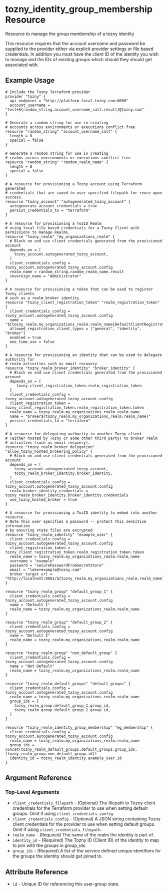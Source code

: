 # tozny_identity_group_membership Resource

Resource to manage the group membership of a tozny identity

This resource requires that the account username and password be supplied to the provider either via explicit provider settings or file based credentials. In addition you must have the client ID of the identity you wish to manage and the IDs of existing groups which should they should get associated with.

## Example Usage
```hcl
# Include the Tozny Terraform provider
provider "tozny" {
  api_endpoint = "http://platform.local.tozny.com:8000"
  account_username = "test+${random_string.account_username_salt.result}@tozny.com"
}

# Generate a random string for use in creating
# accounts across environments or executions conflict free
resource "random_string" "account_username_salt" {
  length = 8
  special = false
}

# Generate a random string for use in creating
# realms across environments or executions conflict free
resource "random_string" "random_realm_name" {
  length = 8
  special = false
}

# A resource for provisioning a Tozny account using Terraform generated
# credentials that are saved to user specified filepath for reuse upon success.
resource "tozny_account" "autogenerated_tozny_account" {
  autogenerate_account_credentials = true
  persist_credentials_to = "terraform"
}

# A resource for provisioning a TozID Realm
# using local file based credentials for a Tozny Client with permissions to manage Realms.
resource "tozny_realm" "my_organizations_realm" {
  # Block on and use client credentials generated from the provisioned account
  depends_on = [
    tozny_account.autogenerated_tozny_account,
  ]
  client_credentials_config = tozny_account.autogenerated_tozny_account.config
  realm_name = random_string.random_realm_name.result
  sovereign_name = "Administrator"
}

# A resource for provisioning a token that can be used to register Tozny clients
# such as a realm broker identity
resource "tozny_client_registration_token" "realm_registration_token" {
  client_credentials_config = tozny_account.autogenerated_tozny_account.config
  name = "${tozny_realm.my_organizations_realm.realm_name}DefaultClientRegistrationToken"
  allowed_registration_client_types = ["general", "identity", "broker"]
  enabled = true
  one_time_use = false
}

# A resource for provisioning an identity that can be used to delegate authority for
# realm activities such as email recovery
resource "tozny_realm_broker_identity" "broker_identity" {
  # Block on and use client credentials generated from the provisioned account
  depends_on = [
     tozny_client_registration_token.realm_registration_token
  ]
  client_credentials_config = tozny_account.autogenerated_tozny_account.config
  client_registration_token = tozny_client_registration_token.realm_registration_token.token
  realm_name = tozny_realm.my_organizations_realm.realm_name
  name = "broker${tozny_realm.my_organizations_realm.realm_name}"
  persist_credentials_to = "terraform"
}

# A resource for delegating authority to another Tozny client
# (either hosted by Tozny or some other third party) to broker realm
# activities (such as email recovery).
resource "tozny_realm_broker_delegation" "allow_tozny_hosted_brokering_policy" {
  # Block on and use client credentials generated from the provisioned account
  depends_on = [
    tozny_account.autogenerated_tozny_account,
    tozny_realm_broker_identity.broker_identity,
  ]
  client_credentials_config = tozny_account.autogenerated_tozny_account.config
  realm_broker_identity_credentials = tozny_realm_broker_identity.broker_identity.credentials
  use_tozny_hosted_broker = true
}

# A resource for provisioning a TozID identity to embed into another resource.
# Note this user specifies a password -- protect this sensitive information
# by ensuring state files are encrypted
resource "tozny_realm_identity" "example_user" {
  client_credentials_config = tozny_account.autogenerated_tozny_account.config
  client_registration_token = tozny_client_registration_token.realm_registration_token.token
  realm_name = tozny_realm.my_organizations_realm.realm_name
  username = "example"
  password = "securePasswordFromSecretStore"
  email = "luke+example@tozny.com"
  broker_target_url = "http://localhost:8081/${tozny_realm.my_organizations_realm.realm_name}/recover"
}

resource "tozny_realm_group" "default_group_1" {
  client_credentials_config = tozny_account.autogenerated_tozny_account.config
  name = "Default 1"
  realm_name = tozny_realm.my_organizations_realm.realm_name
}

resource "tozny_realm_group" "default_group_2" {
  client_credentials_config = tozny_account.autogenerated_tozny_account.config
  name = "Default 2"
  realm_name = tozny_realm.my_organizations_realm.realm_name
}

resource "tozny_realm_group" "non_default_group" {
  client_credentials_config = tozny_account.autogenerated_tozny_account.config
  name = "Not Default"
  realm_name = tozny_realm.my_organizations_realm.realm_name
}

resource "tozny_realm_default_groups" "default_groups" {
  client_credentials_config = tozny_account.autogenerated_tozny_account.config
  realm_name = tozny_realm.my_organizations_realm.realm_name
  group_ids = [
    tozny_realm_group.default_group_1.group_id,
    tozny_realm_group.default_group_2.group_id,
  ]
}

resource "tozny_realm_identity_group_membership" "eg_membership" {
  client_credentials_config = tozny_account.autogenerated_tozny_account.config
  realm_name = tozny_realm.my_organizations_realm.realm_name
  group_ids = concat(tozny_realm_default_groups.default_groups.group_ids, [tozny_realm_group.non_default_group.id])
  identity_id = tozny_realm_identity.example_user.id
}

```

## Argument Reference

### Top-Level Arguments

* `client_credentials_filepath` - (Optional) The filepath to Tozny client credentials for the Terraform provider to use when setting default groups. Omit if using `client_credentials_config`.
* `client_credentials_config` - (Optional) A JSON string containing Tozny client credentials for the provider to use when setting default groups. Omit if using `client_credentials_filepath`.
* `realm_name` - (Required) The name of the realm the identity is part of.
* `identity_id` - (Required) The Tozny ID (Client ID) of the identity to map to join with the groups in group_ids.
* `group_ids` - (Required) A list of the service defined unique identifiers for the groups the identity should get joined to.

## Attribute Reference
* `id` - Unique ID for referencing this user-group state.
